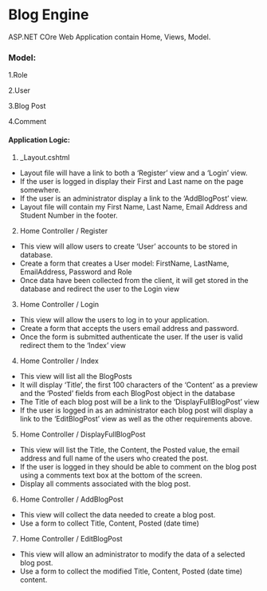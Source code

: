 # Blog Engine
ASP.NET COre Web Application contain Home, Views, Model.

### Model:
1.Role

2.User

3.Blog Post

4.Comment

#### Application Logic:
1.	_Layout.cshtml
* Layout file will have a link to both a ‘Register’ view and a ‘Login’ view.
* If the user is logged in display their First and Last name on the page somewhere.
* If the user is an administrator display a link to the ‘AddBlogPost’ view. 
* Layout file will contain my First Name, Last Name, Email Address and Student Number in the footer.

2.	 Home Controller / Register
* This view will allow users to create ‘User’ accounts to be stored in database. 
* Create a form that creates a User model: FirstName, LastName, EmailAddress, Password and Role
* Once data have been collected from the client, it will get stored in the database and redirect the user to the Login view

3.	Home Controller / Login
* This view will allow the users to log in to your application.
* Create a form that accepts the users email address and password.
* Once the form is submitted authenticate the user. If the user is valid redirect them to the ‘Index’ view

4.	Home Controller / Index
* This view will list all the BlogPosts 
* It will display ‘Title’, the first 100 characters of the ‘Content’ as a preview and the ‘Posted’ fields from each BlogPost object in the database
* The Title of each blog post will be a link to the ‘DisplayFullBlogPost’ view
* If the user is logged in as an administrator each blog post will display a link to the ‘EditBlogPost’ view as well as the other requirements above.
5.	Home Controller / DisplayFullBlogPost
* This view will list the Title, the Content, the Posted value, the email address and full name of the users who created the post.
* If the user is logged in they should be able to comment on the blog post using a comments text box at the bottom of the screen. 
* Display all comments associated with the blog post.
6.	Home Controller / AddBlogPost
* This view will collect the data needed to create a blog post. 
* Use a form to collect Title, Content, Posted (date time)
7.	Home Controller / EditBlogPost
* This view will allow an administrator to modify the data of a selected blog post.
* Use a form to collect the modified Title, Content, Posted (date time) content.
